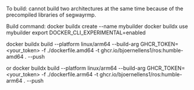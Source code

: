 To build:
cannot build two architectures at the same time because of the precompiled libraries of segwayrmp.

Build command:
docker buildx create --name mybuilder
docker buildx use mybuilder
export DOCKER_CLI_EXPERIMENTAL=enabled

docker buildx build --platform linux/arm64 --build-arg GHCR_TOKEN=<your_token> -f ./dockerfile.amd64 -t ghcr.io/bjoernellens1/ros:humble-amd64 . --push

or
docker buildx build --platform linux/arm64 --build-arg GHCR_TOKEN=<your_token> -f ./dockerfile.arm64 -t ghcr.io/bjoernellens1/ros:humble-arm64 . --push
